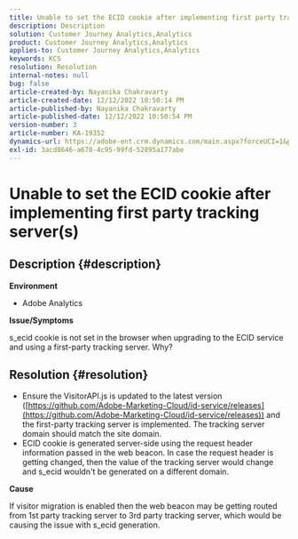 ```yaml
---
title: Unable to set the ECID cookie after implementing first party tracking server(s)
description: Description
solution: Customer Journey Analytics,Analytics
product: Customer Journey Analytics,Analytics
applies-to: Customer Journey Analytics,Analytics
keywords: KCS
resolution: Resolution
internal-notes: null
bug: false
article-created-by: Nayanika Chakravarty
article-created-date: 12/12/2022 10:50:14 PM
article-published-by: Nayanika Chakravarty
article-published-date: 12/12/2022 10:50:54 PM
version-number: 3
article-number: KA-19352
dynamics-url: https://adobe-ent.crm.dynamics.com/main.aspx?forceUCI=1&pagetype=entityrecord&etn=knowledgearticle&id=12c5dd52-6f7a-ed11-81ac-6045bd006b25
exl-id: 3acd8646-a678-4c95-99fd-52895a177abe
---
```

# Unable to set the ECID cookie after implementing first party tracking server(s)

## Description {#description}


<b>Environment</b>

- Adobe Analytics

<b>Issue/Symptoms</b>

s_ecid cookie is not set in the browser when upgrading to the ECID service and using a first-party tracking server. Why?


## Resolution {#resolution}


- Ensure the VisitorAPI.js is updated to the latest version ([https://github.com/Adobe-Marketing-Cloud/id-service/releases](https://github.com/Adobe-Marketing-Cloud/id-service/releases)) and the first-party tracking server is implemented. The tracking server domain should match the site domain.
- ECID cookie is generated server-side using the request header information passed in the web beacon. In case the request header is getting changed, then the value of the tracking server would change and s_ecid wouldn't be generated on a different domain.


<b>Cause</b>

If visitor migration is enabled then the web beacon may be getting routed from 1st party tracking server to 3rd party tracking server, which would be causing the issue with s_ecid generation.
